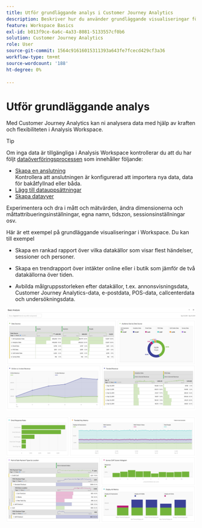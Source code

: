 ```yaml
---
title: Utför grundläggande analys i Customer Journey Analytics
description: Beskriver hur du använder grundläggande visualiseringar för att analysera data i Customer Journey Analytics
feature: Workspace Basics
exl-id: b013f9ce-6a6c-4a33-8081-5133557cf0b6
solution: Customer Journey Analytics
role: User
source-git-commit: 1564c91616015311393a643fe7fcecd429cf3a36
workflow-type: tm+mt
source-wordcount: '188'
ht-degree: 0%

---
```


# Utför grundläggande analys

Med Customer Journey Analytics kan ni analysera data med hjälp av kraften och flexibiliteten i Analysis Workspace.

>[!TIP]
>
>Om inga data är tillgängliga i Analysis Workspace kontrollerar du att du har följt [dataöverföringsprocessen](/help/data-ingestion/data-ingestion.md) som innehåller följande:<ul><li>[Skapa en anslutning](/help/connections/create-connection.md#create-and-configure-the-connection) </br>Kontrollera att anslutningen är konfigurerad att importera nya data, data för bakåtfyllnad eller båda.</li><li>[Lägg till datauppsättningar](/help/connections/create-connection.md#add-and-configure-datasets)</li><li>[Skapa datavyer](/help/data-views/create-dataview.md)</li></ul>

Experimentera och dra i mått och mätvärden, ändra dimensionerna och måttattribueringsinställningar, egna namn, tidszon, sessionsinställningar osv.

Här är ett exempel på grundläggande visualiseringar i Workspace. Du kan till exempel

* Skapa en rankad rapport över vilka datakällor som visar flest händelser, sessioner och personer.

* Skapa en trendrapport över intäkter online eller i butik som jämför de två datakällorna över tiden.

* Avbilda målgruppsstorleken efter datakällor, t.ex. annonsvisningsdata, Customer Journey Analytics-data, e-postdata, POS-data, callcenterdata och undersökningsdata.

![Exempelvisualiseringar av grundläggande analysdiagram. &#x200B;](assets/cja-basic-analysis.png)

![Fler exempel på visualiseringar av grundläggande analysdiagram](assets/cja-basic-analysis2.png)
